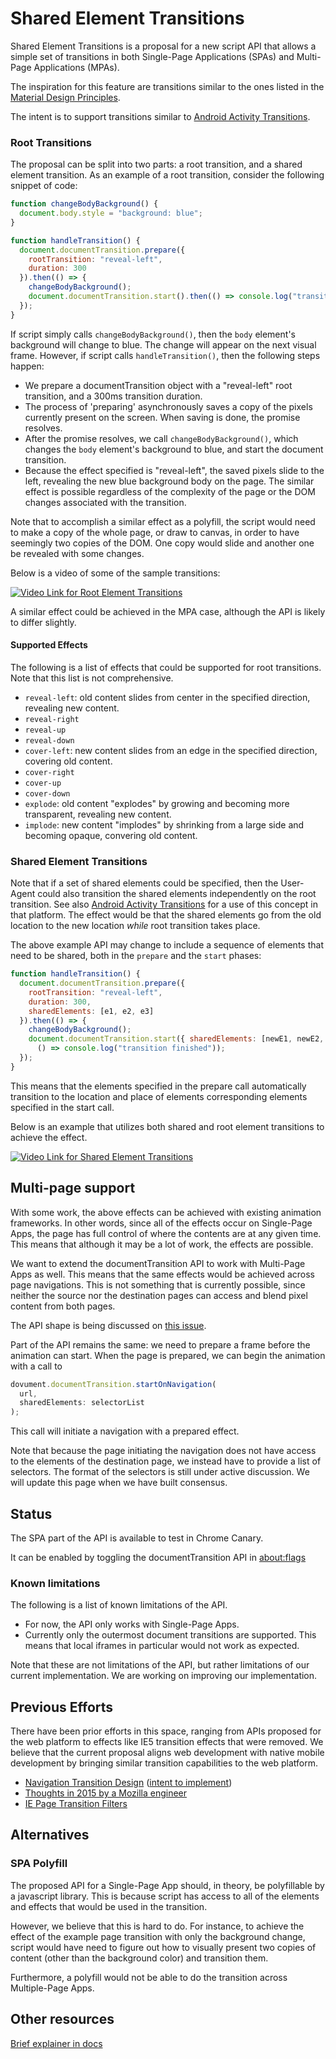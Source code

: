 # Shared Element Transitions

Shared Element Transitions is a proposal for a new script API that allows a
simple set of transitions in both Single-Page Applications (SPAs) and
Multi-Page Applications (MPAs).

The inspiration for this feature are transitions similar to the ones listed in
the [Material Design Principles](https://material.io/design/motion/the-motion-system.html).

The intent is to support transitions similar to
[Android Activity Transitions](https://developer.android.com/training/transitions/start-activity).

### Root Transitions

The proposal can be split into two parts: a root transition, and a shared
element transition.  As an example of a root transition, consider the following
snippet of code:

```js
function changeBodyBackground() {
  document.body.style = "background: blue";
}

function handleTransition() {
  document.documentTransition.prepare({
    rootTransition: "reveal-left",
    duration: 300
  }).then(() => {
    changeBodyBackground();
    document.documentTransition.start().then(() => console.log("transition finished"));
  });
}
```

If script simply calls `changeBodyBackground()`, then the `body` element's
background will change to blue. The change will appear on the next visual
frame. However, if script calls `handleTransition()`, then the following steps
happen:

* We prepare a documentTransition object with a "reveal-left" root transition,
  and a 300ms transition duration.
* The process of 'preparing' asynchronously saves a copy of the pixels
  currently present on the screen. When saving is done, the promise resolves.
* After the promise resolves, we call `changeBodyBackground()`, which changes
  the `body` element's background to blue, and start the document transition.
* Because the effect specified is "reveal-left", the saved pixels slide to the
  left, revealing the new blue background body on the page. The similar effect
  is possible regardless of the complexity of the page or the DOM changes
  associated with the transition.

Note that to accomplish a similar effect as a polyfill, the script would need
to make a copy of the whole page, or draw to canvas, in order to have seemingly
two copies of the DOM. One copy would slide and another one be revealed with
some changes.

Below is a video of some of the sample transitions:

[![Video Link for Root Element Transitions](https://img.youtube.com/vi/0a_cOCatKXM/0.jpg)](https://www.youtube.com/watch?v=0a_cOCatKXM)

A similar effect could be achieved in the MPA case, although the API is likely
to differ slightly.

#### Supported Effects

The following is a list of effects that could be supported for root
transitions. Note that this list is not comprehensive.

* `reveal-left`: old content slides from center in the specified direction,
  revealing new content.
* `reveal-right`
* `reveal-up`
* `reveal-down`
* `cover-left`: new content slides from an edge in the specified direction,
  covering old content.
* `cover-right`
* `cover-up`
* `cover-down`
* `explode`: old content "explodes" by growing and becoming more transparent,
  revealing new content.
* `implode`: new content "implodes" by shrinking from a large side and becoming
  opaque, convering old content.

### Shared Element Transitions

Note that if a set of shared elements could be specified, then the User-Agent
could also transition the shared elements independently on the root transition.
See also [Android Activity Transitions](https://developer.android.com/training/transitions/start-activity)
for a use of this concept in that platform. The effect would be that the shared
elements go from the old location to the new location _while_ root transition takes place.

The above example API may change to include a sequence of elements that need to
be shared, both in the `prepare` and the `start` phases:

```js
function handleTransition() {
  document.documentTransition.prepare({
    rootTransition: "reveal-left",
    duration: 300,
    sharedElements: [e1, e2, e3]
  }).then(() => {
    changeBodyBackground();
    document.documentTransition.start({ sharedElements: [newE1, newE2, newE3] }).then(
      () => console.log("transition finished"));
  });
}
```

This means that the elements specified in the prepare call automatically
transition to the location and place of elements corresponding elements
specified in the start call.

Below is an example that utilizes both shared and root element transitions to
achieve the effect.

[![Video Link for Shared Element Transitions](https://img.youtube.com/vi/K7oVrXlVsgE/0.jpg)](https://www.youtube.com/watch?v=K7oVrXlVsgE)

## Multi-page support

With some work, the above effects can be achieved with existing animation
frameworks. In other words, since all of the effects occur on Single-Page Apps,
the page has full control of where the contents are at any given time. This
means that although it may be a lot of work, the effects are possible.

We want to extend the documentTransition API to work with Multi-Page Apps as
well. This means that the same effects would be achieved across page
navigations. This is not something that is currently possible, since neither
the source nor the destination pages can access and blend pixel content from
both pages.

The API shape is being discussed on [this issue](https://github.com/vmpstr/shared-element-transitions/issues/2).

Part of the API remains the same: we need to prepare a frame before the
animation can start. When the page is prepared, we can begin the animation with
a call to

```js
dovument.documentTransition.startOnNavigation(
  url,
  sharedElements: selectorList
);
```

This call will initiate a navigation with a prepared effect.

Note that because the page initiating the navigation does not have access to
the elements of the destination page, we instead have to provide a list of
selectors. The format of the selectors is still under active discussion. We
will update this page when we have built consensus.

## Status

The SPA part of the API is available to test in Chrome Canary. 

It can be enabled by toggling the documentTransition API in
[about:flags](chrome://flags/#document-transition)

### Known limitations

The following is a list of known limitations of the API.

* For now, the API only works with Single-Page Apps.
* Currently only the outermost document transitions are supported. This means
  that local iframes in particular would not work as expected.

Note that these are not limitations of the API, but rather limitations of our
current implementation. We are working on improving our implementation.

## Previous Efforts

There have been prior efforts in this space, ranging from APIs proposed for the
web platform to effects like IE5 transition effects that were removed. We
believe that the current proposal aligns web development with native mobile
development by bringing similar transition capabilities to the web platform.

* [Navigation Transition Design](https://docs.google.com/document/d/17jg1RRL3RI969cLwbKBIcoGDsPwqaEdBxafGNYGwiY4/edit?pli=1#heading=h.tdzcka62qyfo) ([intent to implement](https://groups.google.com/a/chromium.org/forum/#!searchin/blink-dev/intent$20to$20implement$20navigation$20transitions%7Csort:date/blink-dev/lWCtrTynaVk/Bvf4jIeEuPcJ))
* [Thoughts in 2015 by a Mozilla engineer](http://www.chrislord.net/2015/04/24/web-navigation-transitions/)
* [IE Page Transition Filters](https://schepp.dev/posts/today-the-trident-era-ends/#page-transition-filters)

## Alternatives

### SPA Polyfill

The proposed API for a Single-Page App should, in theory, be polyfillable by a
javascript library. This is because script has access to all of the elements
and effects that would be used in the transition.

However, we believe that this is hard to do. For instance, to achieve the
effect of the example page transition with only the background change, script
would have need to figure out how to visually present two copies of content
(other than the background color) and transition them.

Furthermore, a polyfill would not be able to do the transition across
Multiple-Page Apps.

## Other resources

[Brief explainer in docs](https://docs.google.com/document/d/1UmAL_w5oeoFxrMWiw75ScJDQqYd_a20bOEWfbKhhPi8/edit#heading=h.puannjfvfhee)
